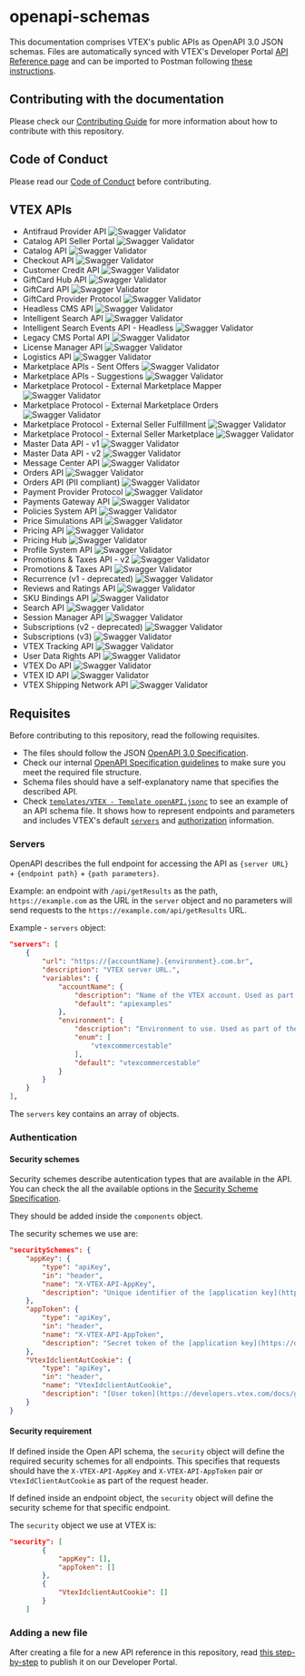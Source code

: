 # openapi-schemas
This documentation comprises VTEX's public APIs as OpenAPI 3.0 JSON schemas. Files are automatically synced with VTEX's Developer Portal [API Reference page](https://developers.vtex.com/docs/api-reference) and can be imported to Postman following [these instructions](https://learning.postman.com/docs/postman/collections/working-with-openAPI/).

## Contributing with the documentation
Please check our [Contributing Guide](CONTRIBUTING.md) for more information about how to contribute with this repository.

## Code of Conduct
Please read our [Code of Conduct](CODE_OF_CONDUCT.md) before contributing.

## VTEX APIs
- Antifraud Provider API ![Swagger Validator](https://img.shields.io/swagger/valid/3.0?specUrl=https://raw.githubusercontent.com/vtex/openapi-schemas/master/VTEX%2520-%2520Antifraud%2520Provider%2520API.json&label=OpenAPI)
- Catalog API Seller Portal ![Swagger Validator](https://img.shields.io/swagger/valid/3.0?specUrl=https%3A%2F%2Fraw.githubusercontent.com%2Fvtex%2Fopenapi-schemas%2Fmaster%2FVTEX%2520-%2520Catalog%2520API%2520Seller%2520Portal.json&label=OpenAPI)
- Catalog API ![Swagger Validator](https://img.shields.io/swagger/valid/3.0?specUrl=https%3A%2F%2Fraw.githubusercontent.com%2Fvtex%2Fopenapi-schemas%2Fmaster%2FVTEX%2520-%2520Catalog%2520API.json&label=OpenAPI)
- Checkout API ![Swagger Validator](https://img.shields.io/swagger/valid/3.0?specUrl=https%3A%2F%2Fraw.githubusercontent.com%2Fvtex%2Fopenapi-schemas%2Fmaster%2FVTEX%2520-%2520Checkout%2520API.json&label=OpenAPI)
- Customer Credit API ![Swagger Validator](https://img.shields.io/swagger/valid/3.0?specUrl=https%3A%2F%2Fraw.githubusercontent.com%2Fvtex%2Fopenapi-schemas%2Fmaster%2FVTEX%2520-%2520Customer%2520Credit%2520API.json&label=OpenAPI)
- GiftCard Hub API ![Swagger Validator](https://img.shields.io/swagger/valid/3.0?specUrl=https%3A%2F%2Fraw.githubusercontent.com%2Fvtex%2Fopenapi-schemas%2Fmaster%2FVTEX%2520-%2520GiftCard%2520Hub%2520API.json&label=OpenAPI)
- GiftCard API ![Swagger Validator](https://img.shields.io/swagger/valid/3.0?specUrl=https%3A%2F%2Fraw.githubusercontent.com%2Fvtex%2Fopenapi-schemas%2Fmaster%2FVTEX%2520-%2520Giftcard%2520API.json&label=OpenAPI)
- GiftCard Provider Protocol ![Swagger Validator](https://img.shields.io/swagger/valid/3.0?specUrl=https%3A%2F%2Fraw.githubusercontent.com%2Fvtex%2Fopenapi-schemas%2Fmaster%2FVTEX%2520-%2520Giftcard%2520Provider%2520Protocol.json&label=OpenAPI)
- Headless CMS API ![Swagger Validator](https://img.shields.io/swagger/valid/3.0?specUrl=https%3A%2F%2Fraw.githubusercontent.com%2Fvtex%2Fopenapi-schemas%2Fmaster%2FVTEX%2520-%2520Headless%2520CMS%2520API.json&label=OpenAPI)
- Intelligent Search API ![Swagger Validator](https://img.shields.io/swagger/valid/3.0?specUrl=https%3A%2F%2Fraw.githubusercontent.com%2Fvtex%2Fopenapi-schemas%2Fmaster%2FVTEX%2520-%2520Intelligent%2520Search%2520API.json)
- Intelligent Search Events API - Headless ![Swagger Validator](https://img.shields.io/swagger/valid/3.0?specUrl=https%3A%2F%2Fraw.githubusercontent.com%2Fvtex%2Fopenapi-schemas%2Fmaster%2FVTEX%2520-%2520Intelligent%2520Search%2520Events%2520API%2520-%2520Headless.json)
- Legacy CMS Portal API ![Swagger Validator](https://img.shields.io/swagger/valid/3.0?specUrl=https%3A%2F%2Fraw.githubusercontent.com%2Fvtex%2Fopenapi-schemas%2Fmaster%2FVTEX%2520-%2520Legacy%2520CMS%2520Portal%2520API.json)
- License Manager API ![Swagger Validator](https://img.shields.io/swagger/valid/3.0?specUrl=https%3A%2F%2Fraw.githubusercontent.com%2Fvtex%2Fopenapi-schemas%2Fmaster%2FVTEX%2520-%2520License%2520Manager%2520API.json&label=OpenAPI)
- Logistics API ![Swagger Validator](https://img.shields.io/swagger/valid/3.0?specUrl=https%3A%2F%2Fraw.githubusercontent.com%2Fvtex%2Fopenapi-schemas%2Fmaster%2FVTEX%2520-%2520Logistics%2520API.json&label=OpenAPI)
- Marketplace APIs - Sent Offers ![Swagger Validator](https://img.shields.io/swagger/valid/3.0?specUrl=https%3A%2F%2Fraw.githubusercontent.com%2Fvtex%2Fopenapi-schemas%2Fmaster%2FVTEX%2520-%2520Marketplace%2520APIs%2520-%2520Sent%2520Offers.json&label=OpenAPI)
- Marketplace APIs - Suggestions ![Swagger Validator](https://img.shields.io/swagger/valid/3.0?specUrl=https%3A%2F%2Fraw.githubusercontent.com%2Fvtex%2Fopenapi-schemas%2Fmaster%2FVTEX%2520-%2520Marketplace%2520APIs%2520-%2520Suggestions.json&label=OpenAPI)
- Marketplace Protocol - External Marketplace Mapper ![Swagger Validator](https://img.shields.io/swagger/valid/3.0?specUrl=https%3A%2F%2Fraw.githubusercontent.com%2Fvtex%2Fopenapi-schemas%2Fmaster%2FVTEX%2520-%2520Marketplace%2520Protocol%2520-%2520External%2520Marketplace%2520Mapper.json&label=OpenAPI)
- Marketplace Protocol - External Marketplace Orders ![Swagger Validator](https://img.shields.io/swagger/valid/3.0?specUrl=https%3A%2F%2Fraw.githubusercontent.com%2Fvtex%2Fopenapi-schemas%2Fmaster%2FVTEX%2520-%2520Marketplace%2520Protocol%2520-%2520External%2520Marketplace%2520Orders.json&label=OpenAPI)
- Marketplace Protocol - External Seller Fulfillment ![Swagger Validator](https://img.shields.io/swagger/valid/3.0?specUrl=https%3A%2F%2Fraw.githubusercontent.com%2Fvtex%2Fopenapi-schemas%2Fmaster%2FVTEX%2520-%2520Marketplace%2520Protocol%2520-%2520External%2520Seller%2520Fulfillment.json&label=OpenAPI)
- Marketplace Protocol - External Seller Marketplace ![Swagger Validator](https://img.shields.io/swagger/valid/3.0?specUrl=https%3A%2F%2Fraw.githubusercontent.com%2Fvtex%2Fopenapi-schemas%2Fmaster%2FVTEX%2520-%2520Marketplace%2520Protocol%2520-%2520External%2520Seller%2520Marketplace.json&label=OpenAPI)
- Master Data API - v1 ![Swagger Validator](https://img.shields.io/swagger/valid/3.0?specUrl=https%3A%2F%2Fraw.githubusercontent.com%2Fvtex%2Fopenapi-schemas%2Fmaster%2FVTEX%2520-%2520MasterData%2520API%2520-%2520v10.2.json&label=OpenAPI)
- Master Data API - v2 ![Swagger Validator](https://img.shields.io/swagger/valid/3.0?specUrl=https%3A%2F%2Fraw.githubusercontent.com%2Fvtex%2Fopenapi-schemas%2Fmaster%2FVTEX%2520-%2520Master%2520Data%2520API%2520-%2520v2.json&label=OpenAPI)
- Message Center API ![Swagger Validator](https://img.shields.io/swagger/valid/3.0?specUrl=https%3A%2F%2Fraw.githubusercontent.com%2Fvtex%2Fopenapi-schemas%2Fmaster%2FVTEX%2520-%2520Message%2520Center%2520API.json&label=OpenAPI)
- Orders API ![Swagger Validator](https://img.shields.io/swagger/valid/3.0?specUrl=https%3A%2F%2Fraw.githubusercontent.com%2Fvtex%2Fopenapi-schemas%2Fmaster%2FVTEX%2520-%2520Orders%2520API.json&label=OpenAPI)
- Orders API (PII compliant) ![Swagger Validator](https://img.shields.io/swagger/valid/3.0?specUrl=https%3A%2F%2Fraw.githubusercontent.com%2Fvtex%2Fopenapi-schemas%2Fmaster%2FVTEX%2520-%2520Orders%2520API%2520%28PII%2520version%29.json&label=OpenAPI)
- Payment Provider Protocol ![Swagger Validator](https://img.shields.io/swagger/valid/3.0?label=OpenAPI&specUrl=https%3A%2F%2Fraw.githubusercontent.com%2Fvtex%2Fopenapi-schemas%2Fmaster%2FVTEX%2520-%2520Payment%2520Provider%2520Protocol.json)
- Payments Gateway API ![Swagger Validator](https://img.shields.io/swagger/valid/3.0?label=OpenAPI&specUrl=https%3A%2F%2Fraw.githubusercontent.com%2Fvtex%2Fopenapi-schemas%2Fmaster%2FVTEX%2520-%2520Payments%2520Gateway%2520API.json)
- Policies System API ![Swagger Validator](https://img.shields.io/swagger/valid/3.0?label=OpenAPI&specUrl=https%3A%2F%2Fraw.githubusercontent.com%2Fvtex%2Fopenapi-schemas%2Fmaster%2FVTEX%2520-%2520Policies%2520System%2520API.json)
- Price Simulations API ![Swagger Validator](https://img.shields.io/swagger/valid/3.0?label=OpenAPI&specUrl=https%3A%2F%2Fraw.githubusercontent.com%2Fvtex%2Fopenapi-schemas%2Fmaster%2FVTEX%2520-%2520Price%2520Simulations.json)
- Pricing API ![Swagger Validator](https://img.shields.io/swagger/valid/3.0?label=OpenAPI&specUrl=https%3A%2F%2Fraw.githubusercontent.com%2Fvtex%2Fopenapi-schemas%2Fmaster%2FVTEX%2520-%2520Pricing%2520API.json)
- Pricing Hub ![Swagger Validator](https://img.shields.io/swagger/valid/3.0?label=OpenAPI&specUrl=https%3A%2F%2Fraw.githubusercontent.com%2Fvtex%2Fopenapi-schemas%2Fmaster%2FVTEX%2520-%2520Pricing%2520Hub.json)
- Profile System API ![Swagger Validator](https://img.shields.io/swagger/valid/3.0?label=OpenAPI&specUrl=https%3A%2F%2Fraw.githubusercontent.com%2Fvtex%2Fopenapi-schemas%2Fmaster%2FVTEX%2520-%2520Profile%2520System.json)
- Promotions & Taxes API - v2 ![Swagger Validator](https://img.shields.io/swagger/valid/3.0?label=OpenAPI&specUrl=https%3A%2F%2Fraw.githubusercontent.com%2Fvtex%2Fopenapi-schemas%2Fmaster%2FVTEX%2520-%2520Promotions%2520%2526%2520Taxes%2520API%2520-%2520v2.json) 
- Promotions & Taxes API ![Swagger Validator](https://img.shields.io/swagger/valid/3.0?label=OpenAPI&specUrl=https://raw.githubusercontent.com/vtex/openapi-schemas/master/VTEX%2520-%2520Promotions%2520%26%2520Taxes%2520API.json)
- Recurrence (v1 - deprecated) ![Swagger Validator](https://img.shields.io/swagger/valid/3.0?label=OpenAPI&specUrl=https%3A%2F%2Fraw.githubusercontent.com%2Fvtex%2Fopenapi-schemas%2Fmaster%2FVTEX%2520-%2520Recurrence%2520%28v1%2520-%2520deprecated%29.json)
- Reviews and Ratings API ![Swagger Validator](https://img.shields.io/swagger/valid/3.0?label=OpenAPI&specUrl=https%3A%2F%2Fraw.githubusercontent.com%2Fvtex%2Fopenapi-schemas%2Fmaster%2FVTEX%2520-%2520Reviews%2520and%2520Ratings%2520API.json)
- SKU Bindings API ![Swagger Validator](https://img.shields.io/swagger/valid/3.0?label=OpenAPI&specUrl=https%3A%2F%2Fraw.githubusercontent.com%2Fvtex%2Fopenapi-schemas%2Fmaster%2FVTEX%2520-%2520SKU%2520Bindings%2520API.json)
- Search API ![Swagger Validator](https://img.shields.io/swagger/valid/3.0?label=OpenAPI&specUrl=https%3A%2F%2Fraw.githubusercontent.com%2Fvtex%2Fopenapi-schemas%2Fmaster%2FVTEX%2520-%2520Search%2520API.json)
- Session Manager API ![Swagger Validator](https://img.shields.io/swagger/valid/3.0?label=OpenAPI&specUrl=https%3A%2F%2Fraw.githubusercontent.com%2Fvtex%2Fopenapi-schemas%2Fmaster%2FVTEX%2520-%2520Session%2520Manager%2520API.json)
- Subscriptions (v2 - deprecated) ![Swagger Validator](https://img.shields.io/swagger/valid/3.0?label=OpenAPI&specUrl=https%3A%2F%2Fraw.githubusercontent.com%2Fvtex%2Fopenapi-schemas%2Fmaster%2FVTEX%2520-%2520Subscriptions%2520API%2520%28v2%29.json)
- Subscriptions (v3) ![Swagger Validator](https://img.shields.io/swagger/valid/3.0?label=OpenAPI&specUrl=https%3A%2F%2Fraw.githubusercontent.com%2Fvtex%2Fopenapi-schemas%2Fmaster%2FVTEX%2520-%2520Subscriptions%2520API%2520%28v2%29.json)
- VTEX Tracking API ![Swagger Validator](https://img.shields.io/swagger/valid/3.0?label=OpenAPI&specUrl=https%3A%2F%2Fraw.githubusercontent.com%2Fvtex%2Fopenapi-schemas%2Fmaster%2FVTEX%2520-%2520Tracking.json)
- User Data Rights API ![Swagger Validator](https://img.shields.io/swagger/valid/3.0?label=OpenAPI&specUrl=https%3A%2F%2Fraw.githubusercontent.com%2Fvtex%2Fopenapi-schemas%2Fmaster%2FVTEX%2520-%2520User%2520Data%2520Rights%2520API.json)
- VTEX Do API ![Swagger Validator](https://img.shields.io/swagger/valid/3.0?label=OpenAPI&specUrl=https%3A%2F%2Fraw.githubusercontent.com%2Fvtex%2Fopenapi-schemas%2Fmaster%2FVTEX%2520-%2520VTEX%2520Do%2520API.json)
- VTEX ID API ![Swagger Validator](https://img.shields.io/swagger/valid/3.0?label=OpenAPI&specUrl=https%3A%2F%2Fraw.githubusercontent.com%2Fvtex%2Fopenapi-schemas%2Fmaster%2FVTEX%2520-%2520VTEX%2520ID%2520API.json)
- VTEX Shipping Network API ![Swagger Validator](https://img.shields.io/swagger/valid/3.0?label=OpenAPI&specUrl=https%3A%2F%2Fraw.githubusercontent.com%2Fvtex%2Fopenapi-schemas%2Fmaster%2FVTEX%2520-%2520VTEX%2520Shipping%2520Network%2520API.json)

## Requisites

Before contributing to this repository, read the following requisites.

- The files should follow the JSON [OpenAPI 3.0 Specification](https://github.com/OAI/OpenAPI-Specification/blob/master/versions/3.0.0.md).
- Check our internal [OpenAPI Specification guidelines](https://www.notion.so/vtexhandbook/OpenAPI-Specification-guidelines-e3a681454798496292d6648e184a156e#344d2fc637c146ffa2ed61a119aa39ee) to make sure you meet the required file structure. 
- Schema files should have a self-explanatory name that specifies the described API.
- Check [`templates/VTEX - Template openAPI.jsonc`](https://github.com/vtex/openapi-schemas/blob/master/templates/VTEX%20-%20Template%20openAPI.jsonc) to see an example of an API schema file. It shows how to represent endpoints and parameters and includes VTEX's default [`servers`](#servers) and [authorization](#authorization) information.

### Servers

OpenAPI describes the full endpoint for accessing the API as `{server URL}` + `{endpoint path}` + `{path parameters}`.

Example: an endpoint with `/api/getResults` as the path, `https://example.com` as the URL in the `server` object and no parameters will send requests to the `https://example.com/api/getResults` URL.

Example - `servers` object: 

```json 
"servers": [
    {
        "url": "https://{accountName}.{environment}.com.br",
        "description": "VTEX server URL.",
        "variables": {
            "accountName": {
                "description": "Name of the VTEX account. Used as part of the URL.",
                "default": "apiexamples"
            },
            "environment": {
                "description": "Environment to use. Used as part of the URL.",
                "enum": [
                    "vtexcommercestable"
                ],
                "default": "vtexcommercestable"
            }
        }
    }
],
```
The `servers` key contains an array of objects.

### Authentication

#### Security schemes

Security schemes describe autentication types that are available in the API. You can check the all the available options in the [Security Scheme Specification](http://spec.openapis.org/oas/v3.0.0#security-scheme-object).

They should be added inside the `components` object.

The security schemes we use are:

```json 
"securitySchemes": {
    "appKey": {
        "type": "apiKey",
        "in": "header",
        "name": "X-VTEX-API-AppKey",
        "description": "Unique identifier of the [application key](https://developers.vtex.com/docs/guides/api-authentication-using-application-keys)."
    },
    "appToken": {
        "type": "apiKey",
        "in": "header",
        "name": "X-VTEX-API-AppToken",
        "description": "Secret token of the [application key](https://developers.vtex.com/docs/guides/api-authentication-using-application-keys)."
    },
    "VtexIdclientAutCookie": {
        "type": "apiKey",
        "in": "header",
        "name": "VtexIdclientAutCookie",
        "description": "[User token](https://developers.vtex.com/docs/guides/api-authentication-using-user-tokens), valid for 24 hours."
    }
}
```

#### Security requirement

If defined inside the Open API schema, the `security` object will define the required security schemes for all endpoints. This specifies that requests should have the `X-VTEX-API-AppKey` and `X-VTEX-API-AppToken` pair or `VtexIdClientAutCookie` as part of the request header.

If defined inside an endpoint object, the `security` object will define the security scheme for that specific endpoint. 

The `security` object we use at VTEX is:

```json 
"security": [
        {
            "appKey": [],
            "appToken": []
        },
        {
            "VtexIdclientAutCookie": []
        }
    ]
```

### Adding a new file

After creating a file for a new API reference in this repository, read [this step-by-step](https://github.com/vtexdocs/dev-portal-content#how-to-publish-a-new-api-reference-and-add-it-to-navigation) to publish it on our Developer Portal.
